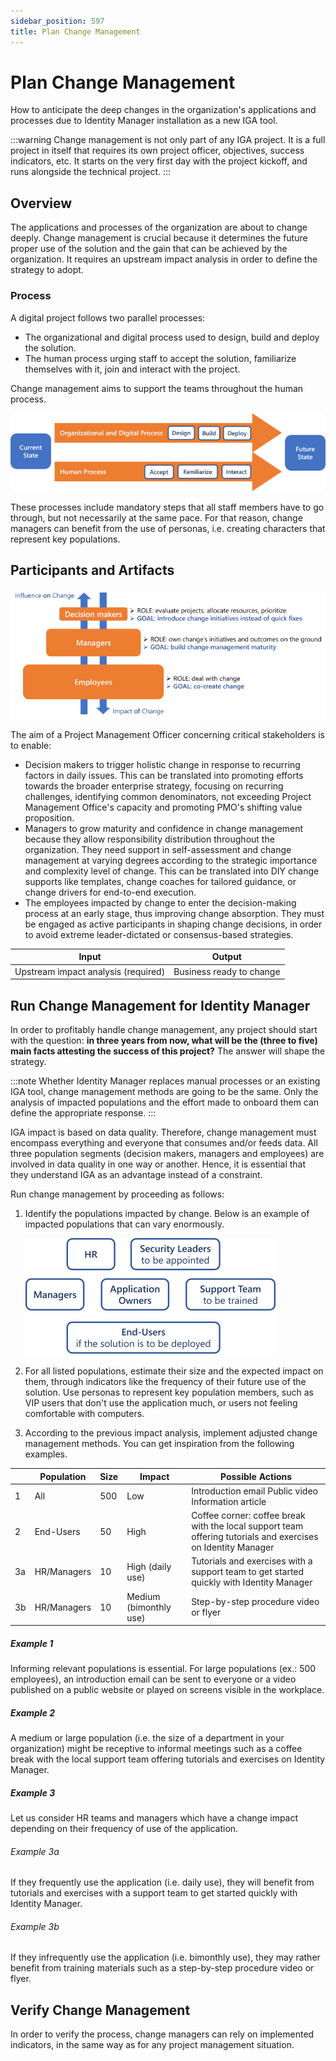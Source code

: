 ```yaml
---
sidebar_position: 597
title: Plan Change Management
---
```


# Plan Change Management

How to anticipate the deep changes in the organization's applications and processes due to Identity Manager installation as a new IGA tool.

:::warning
Change management is not only part of any IGA project. It is a full project in itself that requires its own project officer, objectives, success indicators, etc. It starts on the very first day with the project kickoff, and runs alongside the technical project.
:::

## Overview

The applications and processes of the organization are about to change deeply. Change management is crucial because it determines the future proper use of the solution and the gain that can be achieved by the organization. It requires an upstream impact analysis in order to define the strategy to adopt.

### Process

A digital project follows two parallel processes:

* The organizational and digital process used to design, build and deploy the solution.
* The human process urging staff to accept the solution, familiarize themselves with it, join and interact with the project.

Change management aims to support the teams throughout the human process.

![Process of Change Management](../../../../../../../static/images/Usercube_SaaS/Content/Resources/Images/ChangeManagement_process.png)

These processes include mandatory steps that all staff members have to go through, but not necessarily at the same pace. For that reason, change managers can benefit from the use of personas, i.e. creating characters that represent key populations.

## Participants and Artifacts

![Actors of Change Management](../../../../../../../static/images/Usercube_SaaS/Content/Resources/Images/ChangeManagement_actors.png)

The aim of a Project Management Officer concerning critical stakeholders is to enable:

* Decision makers to trigger holistic change in response to recurring factors in daily issues. This can be translated into promoting efforts towards the broader enterprise strategy, focusing on recurring challenges, identifying common denominators, not exceeding Project Management Office's capacity and promoting PMO's shifting value proposition.
* Managers to grow maturity and confidence in change management because they allow responsibility distribution throughout the organization. They need support in self-assessment and change management at varying degrees according to the strategic importance and complexity level of change. This can be translated into DIY change supports like templates, change coaches for tailored guidance, or change drivers for end-to-end execution.
* The employees impacted by change to enter the decision-making process at an early stage, thus improving change absorption. They must be engaged as active participants in shaping change decisions, in order to avoid extreme leader-dictated or consensus-based strategies.

| Input | Output |
| --- | --- |
| Upstream impact analysis (required) | Business ready to change |

## Run Change Management for Identity Manager

In order to profitably handle change management, any project should start with the question: **in three years from now, what will be the (three to five) main facts attesting the success of this project?** The answer will shape the strategy.

:::note
Whether Identity Manager replaces manual processes or an existing IGA tool, change management methods are going to be the same. Only the analysis of impacted populations and the effort made to onboard them can define the appropriate response.
:::

IGA impact is based on data quality. Therefore, change management must encompass everything and everyone that consumes and/or feeds data. All three population segments (decision makers, managers and employees) are involved in data quality in one way or another. Hence, it is essential that they understand IGA as an advantage instead of a constraint.

Run change management by proceeding as follows:

1. Identify the populations impacted by change. Below is an example of impacted populations that can vary enormously.

   ![Usual Populations](../../../../../../../static/images/Usercube_SaaS/Content/Resources/Images/ChangeManagement_populations.png)
2. For all listed populations, estimate their size and the expected impact on them, through indicators like the frequency of their future use of the solution. Use personas to represent key population members, such as VIP users that don't use the application much, or users not feeling comfortable with computers.
3. According to the previous impact analysis, implement adjusted change management methods. You can get inspiration from the following examples.

  

|  | Population | Size | Impact | Possible Actions |
| --- | --- | --- | --- | --- |
| 1 | All | 500 | Low | Introduction email Public video Information article |
| 2 | End-Users | 50 | High | Coffee corner: coffee break with the local support team offering tutorials and exercises on Identity Manager |
| 3a | HR/Managers | 10 | High (daily use) | Tutorials and exercises with a support team to get started quickly with Identity Manager |
| 3b | HR/Managers | 10 | Medium (bimonthly use) | Step-by-step procedure video or flyer |

  

##### Example 1

Informing relevant populations is essential. For large populations (ex.: 500 employees), an introduction email can be sent to everyone or a video published on a public website or played on screens visible in the workplace.

##### Example 2

A medium or large population (i.e. the size of a department in your organization) might be receptive to informal meetings such as a coffee break with the local support team offering tutorials and exercises on Identity Manager.

##### Example 3

Let us consider HR teams and managers which have a change impact depending on their frequency of use of the application.

###### Example 3a

If they frequently use the application (i.e. daily use), they will benefit from tutorials and exercises with a support team to get started quickly with Identity Manager.

###### Example 3b

If they infrequently use the application (i.e. bimonthly use), they may rather benefit from training materials such as a step-by-step procedure video or flyer.

## Verify Change Management

In order to verify the process, change managers can rely on implemented indicators, in the same way as for any project management situation.
